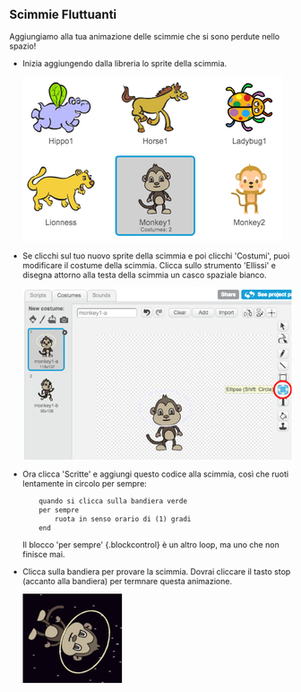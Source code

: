 ## Scimmie Fluttuanti

Aggiungiamo alla tua animazione delle scimmie che si sono perdute nello spazio!

+ Inizia aggiungendo dalla libreria lo sprite della scimmia.

	![screenshot](images/space-monkey.png)

+ Se clicchi sul tuo nuovo sprite della scimmia e poi clicchi 'Costumi', puoi modificare il costume della scimmia. Clicca sullo strumento 'Ellissi' e disegna attorno alla testa della scimmia un casco spaziale bianco.

	![screenshot](images/space-monkey-edit.png)

+ Ora clicca 'Scritte' e aggiungi questo codice alla scimmia, così che ruoti lentamente in circolo per sempre:

	```blocks
		quando si clicca sulla bandiera verde
		per sempre
  			ruota in senso orario di (1) gradi
		end
	```

	Il blocco 'per sempre' {.blockcontrol} è un altro loop, ma uno che non finisce mai.

+ Clicca sulla bandiera per provare la scimmia. Dovrai cliccare il tasto stop (accanto alla bandiera) per termnare questa animazione.

	![screenshot](images/space-monkey-loop.png)
